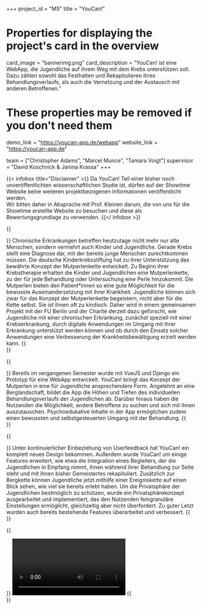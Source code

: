 +++
project_id = "M5"
title = "YouCan!"

# Properties for displaying the project's card in the overview
card_image = "bannerimg.png"
card_description = "YouCan! ist eine WebApp, die Jugendliche auf ihrem Weg mit dem Krebs unterstützen soll. Dazu zählen sowohl das Festhalten und Rekapitulieren ihres Behandlungsverlaufs, als auch die Vernetzung und der Austausch mit anderen Betroffenen."

# These properties may be removed if you don't need them
demo_link = "https://youcan-app.de/webapp"
website_link = "https://youcan-app.de"

team = ["Christopher Adams", "Marcel Munce", "Tamara Voigt"]
supervisor = "David Koschnick & Janina Krassa"
+++

{{< infobox title="Disclaimer" >}}
Da YouCan! Teil einer bisher noch unveröffentlichten wissenschaftlichen Studie ist, dürfen auf der Showtime Website keine weiteren projektbezogenen Informationen veröffentlicht werden.  
Wir bitten daher in Absprache mit Prof. Kleinen darum, die von uns für die Showtime erstellte Website zu besuchen und diese als Bewertungsgrundlage zu verwenden.
{{</ infobox >}}

{{<section title="Hintergrund">}}
Chronische Erkrankungen betreffen heutzutage nicht mehr nur alte Menschen, sondern vermehrt auch Kinder und Jugendliche. Gerade Krebs stellt eine Diagnose dar, mit der bereits junge Menschen zurechtkommen müssen.
Die deutsche Kinderkrebsstiftung hat zu ihrer Unterstützung das bewährte Konzept der Mutperlenkette entwickelt. Zu Beginn ihrer Krebstherapie erhalten die Kinder und Jugendlichen eine Mutperlenkette, zu der für jede Behandlung oder Untersuchung eine Perle hinzukommt. Die Mutperlen bieten den Patient*innen so eine gute Möglichkeit für die bewusste Auseinandersetzung mit ihrer Krankheit.
Jugendliche können sich zwar für das Konzept der Mutperlenkette begeistern, nicht aber für die Kette selbst. Sie ist ihnen oft zu kindisch.
Daher wird in einem gemeinsamen Projekt mit der FU Berlin und der Charité derzeit dazu geforscht, wie Jugendliche mit einer chronischen Erkrankung, zunächst speziell mit einer Krebserkrankung, durch digitale Anwendungen im Umgang mit ihrer Erkrankung unterstützt werden können und ob durch den Einsatz solcher Anwendungen eine Verbesserung der Krankheitsbewältigung erzielt werden kann.
{{</section>}}

{{<section title="YouCan! 1.0">}}
Bereits im vergangenen Semester wurde mit VueJS und Django ein Prototyp für eine WebApp entwickelt.
YouCan! bringt das Konzept der Mutperlen in eine für Jugendliche ansprechendere Form. Angelehnt an eine Berglandschaft, bildet die App die Höhen und Tiefen des individuellen Behandlungsverlaufs der Jugendlichen ab. Darüber hinaus haben die Nutzenden die Möglichkeit, andere Betroffene zu suchen und sich mit ihnen auszutauschen. Psychoedukative Inhalte in der App ermöglichen zudem einen bewussten und selbstgesteuerten Umgang mit der Behandlung.
{{</section>}}

{{<section title="YouCan! 2.0">}}
Unter kontinuierlicher Einbeziehung von Userfeedback hat YouCan! ein komplett neues Design bekommen. Außerdem wurde YouCan! um einige Features erweitert, wie etwa die Integration eines Begleiters, der die Jugendlichen in Empfang nimmt, ihnen während ihrer Behandlung zur Seite steht und mit ihnen bisher Gemeistertes rekapituliert. Zusätzlich zur Bergkette können Jugendliche jetzt mithilfe einer Ereigniskette auf einen Blick sehen, wie viel sie bereits erlebt haben.
Um die Privatsphäre der Jugendlichen bestmöglich zu schützen, wurde ein Privatsphärekonzept ausgearbeitet und implementiert, das den Nutzenden feingranuläre Einstellungen ermöglicht, gleichzeitig aber nicht überfordert. Zu guter Letzt wurden auch bereits bestehende Features überarbeitet und verbessert.
{{</section>}}

{{<section title="Präsentation">}}
<video controls>
    <source src="https://youcan-app.de/showtime/presentation.mp4" type="video/mp4">
    Sorry, your browser doesn't support embedded videos.
</video>
{{</section>}}
